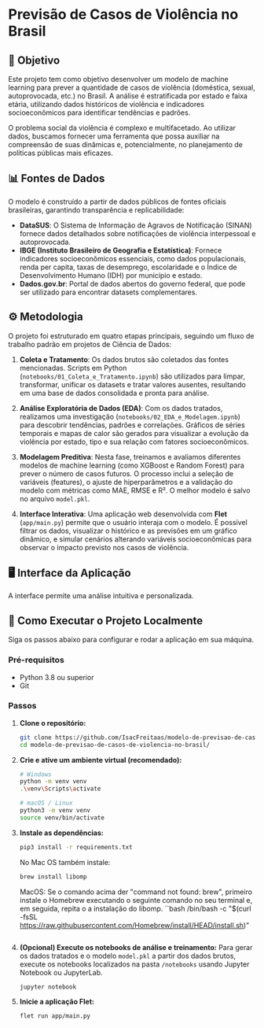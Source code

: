 # Previsão de Casos de Violência no Brasil

## 🎯 Objetivo

Este projeto tem como objetivo desenvolver um modelo de machine learning para prever a quantidade de casos de violência (doméstica, sexual, autoprovocada, etc.) no Brasil. A análise é estratificada por estado e faixa etária, utilizando dados históricos de violência e indicadores socioeconômicos para identificar tendências e padrões.

O problema social da violência é complexo e multifacetado. Ao utilizar dados, buscamos fornecer uma ferramenta que possa auxiliar na compreensão de suas dinâmicas e, potencialmente, no planejamento de políticas públicas mais eficazes.

## 📊 Fontes de Dados

O modelo é construído a partir de dados públicos de fontes oficiais brasileiras, garantindo transparência e replicabilidade:

- **DataSUS**: O Sistema de Informação de Agravos de Notificação (SINAN) fornece dados detalhados sobre notificações de violência interpessoal e autoprovocada.
- **IBGE (Instituto Brasileiro de Geografia e Estatística)**: Fornece indicadores socioeconômicos essenciais, como dados populacionais, renda per capita, taxas de desemprego, escolaridade e o Índice de Desenvolvimento Humano (IDH) por município e estado.
- **Dados.gov.br**: Portal de dados abertos do governo federal, que pode ser utilizado para encontrar datasets complementares.

## ⚙️ Metodologia

O projeto foi estruturado em quatro etapas principais, seguindo um fluxo de trabalho padrão em projetos de Ciência de Dados:

1.  **Coleta e Tratamento**: Os dados brutos são coletados das fontes mencionadas. Scripts em Python (`notebooks/01_Coleta_e_Tratamento.ipynb`) são utilizados para limpar, transformar, unificar os datasets e tratar valores ausentes, resultando em uma base de dados consolidada e pronta para análise.

2.  **Análise Exploratória de Dados (EDA)**: Com os dados tratados, realizamos uma investigação (`notebooks/02_EDA_e_Modelagem.ipynb`) para descobrir tendências, padrões e correlações. Gráficos de séries temporais e mapas de calor são gerados para visualizar a evolução da violência por estado, tipo e sua relação com fatores socioeconômicos.

3.  **Modelagem Preditiva**: Nesta fase, treinamos e avaliamos diferentes modelos de machine learning (como XGBoost e Random Forest) para prever o número de casos futuros. O processo inclui a seleção de variáveis (features), o ajuste de hiperparâmetros e a validação do modelo com métricas como MAE, RMSE e R². O melhor modelo é salvo no arquivo `model.pkl`.

4.  **Interface Interativa**: Uma aplicação web desenvolvida com **Flet** (`app/main.py`) permite que o usuário interaja com o modelo. É possível filtrar os dados, visualizar o histórico e as previsões em um gráfico dinâmico, e simular cenários alterando variáveis socioeconômicas para observar o impacto previsto nos casos de violência.

## 🖥️ Interface da Aplicação

A interface permite uma análise intuitiva e personalizada.

## 🚀 Como Executar o Projeto Localmente

Siga os passos abaixo para configurar e rodar a aplicação em sua máquina.

### Pré-requisitos

- Python 3.8 ou superior
- Git

### Passos

1.  **Clone o repositório:**
    ```bash
    git clone https://github.com/IsacFreitaas/modelo-de-previsao-de-casos-de-violencia-no-brasil.git
    cd modelo-de-previsao-de-casos-de-violencia-no-brasil/
    ```

2.  **Crie e ative um ambiente virtual (recomendado):**
    ```bash
    # Windows
    python -m venv venv
    .\venv\Scripts\activate

    # macOS / Linux
    python3 -m venv venv
    source venv/bin/activate
    ```

3.  **Instale as dependências:**
    ```bash
    pip3 install -r requirements.txt
    ```
    
    No Mac OS também instale: 
    ```bash
    brew install libomp
    ```

    MacOS: Se o comando acima der "command not found: brew", primeiro instale o Homebrew executando o seguinte comando no seu terminal e, em seguida, repita o a instalação do libomp.
    ``bash
    /bin/bash -c "$(curl -fsSL https://raw.githubusercontent.com/Homebrew/install/HEAD/install.sh)"
    ```

4.  **(Opcional) Execute os notebooks de análise e treinamento:**
    Para gerar os dados tratados e o modelo `model.pkl` a partir dos dados brutos, execute os notebooks localizados na pasta `/notebooks` usando Jupyter Notebook ou JupyterLab.
    ```bash
    jupyter notebook
    ```

5.  **Inicie a aplicação Flet:**
    ```bash
    flet run app/main.py
    ```